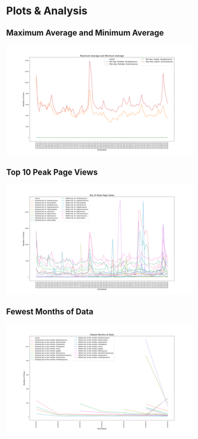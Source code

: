 # Plots & Analysis 

## Maximum Average and Minimum Average
![plot](max_and_min_avg.png)

## Top 10 Peak Page Views
![plot](top_ten_page_peak_views.png)

## Fewest Months of Data
![plot](fewest_months_of_data.png)
